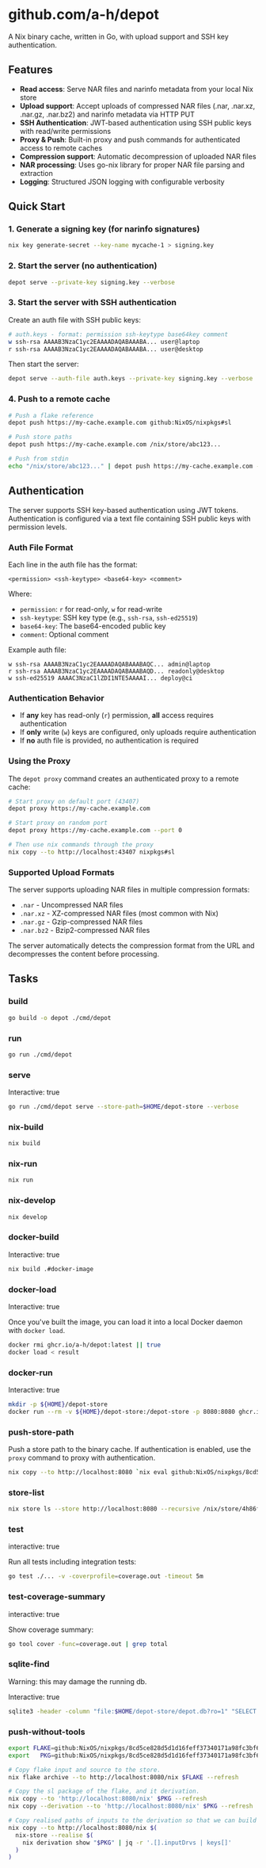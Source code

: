 # github.com/a-h/depot

A Nix binary cache, written in Go, with upload support and SSH key authentication.

## Features

- **Read access**: Serve NAR files and narinfo metadata from your local Nix store
- **Upload support**: Accept uploads of compressed NAR files (.nar, .nar.xz, .nar.gz, .nar.bz2) and narinfo metadata via HTTP PUT
- **SSH Authentication**: JWT-based authentication using SSH public keys with read/write permissions
- **Proxy & Push**: Built-in proxy and push commands for authenticated access to remote caches
- **Compression support**: Automatic decompression of uploaded NAR files
- **NAR processing**: Uses go-nix library for proper NAR file parsing and extraction
- **Logging**: Structured JSON logging with configurable verbosity

## Quick Start

### 1. Generate a signing key (for narinfo signatures)

```bash
nix key generate-secret --key-name mycache-1 > signing.key
```

### 2. Start the server (no authentication)

```bash
depot serve --private-key signing.key --verbose
```

### 3. Start the server with SSH authentication

Create an auth file with SSH public keys:

```bash
# auth.keys - format: permission ssh-keytype base64key comment
w ssh-rsa AAAAB3NzaC1yc2EAAAADAQABAAABA... user@laptop
r ssh-rsa AAAAB3NzaC1yc2EAAAADAQABAAABA... user@desktop
```

Then start the server:

```bash
depot serve --auth-file auth.keys --private-key signing.key --verbose
```

### 4. Push to a remote cache

```bash
# Push a flake reference
depot push https://my-cache.example.com github:NixOS/nixpkgs#sl

# Push store paths
depot push https://my-cache.example.com /nix/store/abc123...

# Push from stdin
echo "/nix/store/abc123..." | depot push https://my-cache.example.com --stdin
```

## Authentication

The server supports SSH key-based authentication using JWT tokens. Authentication is configured via a text file containing SSH public keys with permission levels.

### Auth File Format

Each line in the auth file has the format:

```text
<permission> <ssh-keytype> <base64-key> <comment>
```

Where:

- `permission`: `r` for read-only, `w` for read-write
- `ssh-keytype`: SSH key type (e.g., `ssh-rsa`, `ssh-ed25519`)
- `base64-key`: The base64-encoded public key
- `comment`: Optional comment

Example auth file:

```text
w ssh-rsa AAAAB3NzaC1yc2EAAAADAQABAAABAQC... admin@laptop
r ssh-rsa AAAAB3NzaC1yc2EAAAADAQABAAABAQD... readonly@desktop
w ssh-ed25519 AAAAC3NzaC1lZDI1NTE5AAAAI... deploy@ci
```

### Authentication Behavior

- If **any** key has read-only (`r`) permission, **all** access requires authentication
- If **only** write (`w`) keys are configured, only uploads require authentication
- If **no** auth file is provided, no authentication is required

### Using the Proxy

The `depot proxy` command creates an authenticated proxy to a remote cache:

```bash
# Start proxy on default port (43407)
depot proxy https://my-cache.example.com

# Start proxy on random port
depot proxy https://my-cache.example.com --port 0

# Then use nix commands through the proxy
nix copy --to http://localhost:43407 nixpkgs#sl
```

### Supported Upload Formats

The server supports uploading NAR files in multiple compression formats:

- `.nar` - Uncompressed NAR files
- `.nar.xz` - XZ-compressed NAR files (most common with Nix)
- `.nar.gz` - Gzip-compressed NAR files  
- `.nar.bz2` - Bzip2-compressed NAR files

The server automatically detects the compression format from the URL and decompresses the content before processing.

## Tasks

### build

```bash
go build -o depot ./cmd/depot
```

### run

```bash
go run ./cmd/depot
```

### serve

Interactive: true

```bash
go run ./cmd/depot serve --store-path=$HOME/depot-store --verbose
```

### nix-build

```bash
nix build
```

### nix-run

```bash
nix run
```

### nix-develop

```bash
nix develop
```

### docker-build

Interactive: true

```bash
nix build .#docker-image
```

### docker-load

Interactive: true

Once you've built the image, you can load it into a local Docker daemon with `docker load`.

```bash
docker rmi ghcr.io/a-h/depot:latest || true
docker load < result
```

### docker-run

Interactive: true

```bash
mkdir -p ${HOME}/depot-store
docker run --rm -v ${HOME}/depot-store:/depot-store -p 8080:8080 ghcr.io/a-h/depot:latest
```

### push-store-path

Push a store path to the binary cache. If authentication is enabled, use the `proxy` command to proxy with authentication.

```bash
nix copy --to http://localhost:8080 `nix eval github:NixOS/nixpkgs/8cd5ce828d5d1d16feff37340171a98fc3bf6526#sl --raw` --refresh
```

### store-list

```bash
nix store ls --store http://localhost:8080 --recursive /nix/store/4h86fqf4nl9l4dqj8sjvqfw0f9x22wpg-sl-5.05
```

### test

interactive: true

Run all tests including integration tests:

```bash
go test ./... -v -coverprofile=coverage.out -timeout 5m
```

### test-coverage-summary

interactive: true

Show coverage summary:

```bash
go tool cover -func=coverage.out | grep total
```

### sqlite-find

Warning: this may damage the running db.

Interactive: true

```bash
sqlite3 -header -column "file:$HOME/depot-store/depot.db?ro=1" "SELECT hashPart, namePart FROM NARs WHERE namePart LIKE '%source%';"
```

### push-without-tools

```bash
export FLAKE=github:NixOS/nixpkgs/8cd5ce828d5d1d16feff37340171a98fc3bf6526
export   PKG=github:NixOS/nixpkgs/8cd5ce828d5d1d16feff37340171a98fc3bf6526#sl

# Copy flake input and source to the store.
nix flake archive --to http://localhost:8080/nix $FLAKE --refresh

# Copy the sl package of the flake, and it derivation.
nix copy --to 'http://localhost:8080/nix' $PKG --refresh
nix copy --derivation --to 'http://localhost:8080/nix' $PKG --refresh

# Copy realised paths of inputs to the derivation so that we can build it on the remote.
nix copy --to http://localhost:8080/nix $(
  nix-store --realise $(
    nix derivation show "$PKG" | jq -r '.[].inputDrvs | keys[]'
  )
)
```
